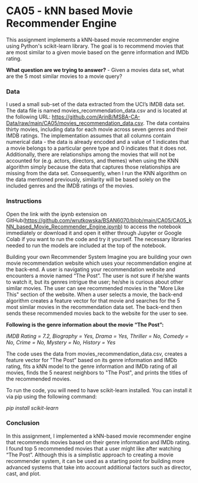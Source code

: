 # **CA05 - kNN based Movie Recommender Engine**

This assignment implements a kNN-based movie recommender engine using Python's scikit-learn library. The goal is to recommend movies that are most similar to a given movie based on the genre information and IMDb rating. 

**What question are we trying to answer?** - 
Given a movies data set, what are the 5 most similar movies to a movie query?

### **Data**
I used a small sub-set of the data extracted from the UCI’s IMDB data set. The data file is named movies_recommendation_data.csv and is located at the following URL: https://github.com/ArinB/MSBA-CA-Data/raw/main/CA05/movies_recommendation_data.csv.
The data contains thirty movies, including data for each movie across seven genres and their IMDB ratings. The implementation assumes that all columns contain numerical data - the data is already encoded and a value of 1 indicates that a movie belongs to a particular genre type and 0 indicates that it does not.
Additionally, there are relationships among the movies that will not be accounted for (e.g. actors, directors, and themes) when using the KNN algorithm simply because the data that captures those relationships are missing from the data set. Consequently, when I run the KNN algorithm on the data mentioned previously, similarity will be based solely on the included genres and the IMDB ratings of the movies.

### **Instructions**
Open the link with the ipynb extension on GitHub(https://github.com/wrutkowska/BSAN6070/blob/main/CA05/CA05_kNN_based_Movie_Recommender_Engine.ipynb) to access the notebook immediately or download it and open it either through Jupyter or Google Colab if you want to run the code and try it yourself. The necessary libraries needed to run the models are included at the top of the notebook.

Building your own Recommender System
Imagine you are building your own movie recommendation website which uses your recommendation engine at the back-end. A user is navigating your recommendation website and encounters a movie named “The Post”. The user is not sure if he/she wants to watch it, but its genres intrigue the user; he/she is curious about other similar movies. The user can see recommended movies in the "More Like This" section of the website. When a user selects a movie, the back-end algorithm creates a feature vector for that movie and searches for the 5 most similar movies in the recommendation data set. The back-end then sends these recommended movies back to the website for the user to see.

**Following is the genre information about the movie “The Post”:**

*IMDB Rating = 7.2, Biography = Yes, Drama = Yes, Thriller = No, Comedy = No, Crime = No, Mystery = No, History = Yes*

The code uses the data from movies_recommendation_data.csv, creates a feature vector for "The Post" based on its genre information and IMDb rating, fits a kNN model to the genre information and IMDb rating of all movies, finds the 5 nearest neighbors to "The Post", and prints the titles of the recommended movies. 

To run the code, you will need to have scikit-learn installed. You can install it via pip using the following command:

*pip install scikit-learn*

### **Conclusion**
In this assignment, I implemented a kNN-based movie recommender engine that recommends movies based on their genre information and IMDb rating. I found top 5 recommended movies that a user might like after watching “The Post”. Although this is a simplistic approach to creating a movie recommender system, it can be used as a starting point for building more advanced systems that take into account additional factors such as director, cast, and plot.

